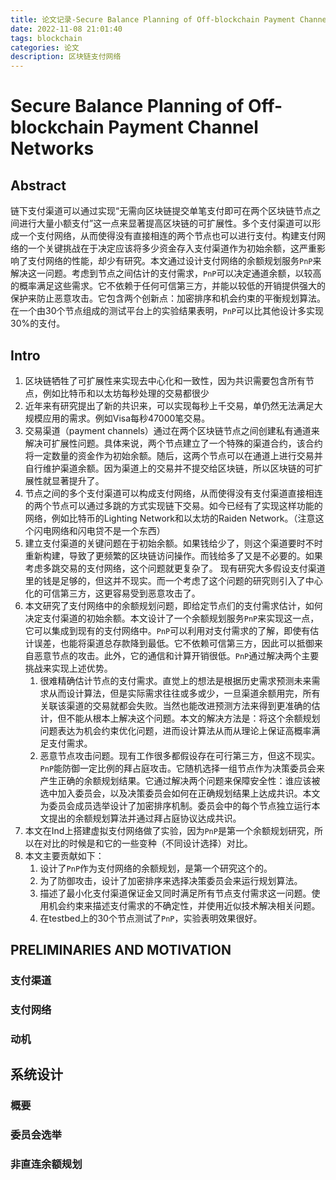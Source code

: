 ```yaml
---
title: 论文记录-Secure Balance Planning of Off-blockchain Payment Channel Networks
date: 2022-11-08 21:01:40
tags: blockchain 
categories: 论文
description: 区块链支付网络
---
```


# Secure Balance Planning of Off-blockchain Payment Channel Networks

## Abstract
链下支付渠道可以通过实现“无需向区块链提交单笔支付即可在两个区块链节点之间进行大量小额支付”这一点来显著提高区块链的可扩展性。多个支付渠道可以形成一个支付网络，从而使得没有直接相连的两个节点也可以进行支付。构建支付网络的一个关键挑战在于决定应该将多少资金存入支付渠道作为初始余额，这严重影响了支付网络的性能，却少有研究。本文通过设计支付网络的余额规划服务`PnP`来解决这一问题。考虑到节点之间估计的支付需求，`PnP`可以决定通道余额，以较高的概率满足这些需求。它不依赖于任何可信第三方，并能以较低的开销提供强大的保护来防止恶意攻击。它包含两个创新点：加密排序和机会约束的平衡规划算法。在一个由30个节点组成的测试平台上的实验结果表明，`PnP`可以比其他设计多实现30%的支付。

## Intro
1. 区块链牺牲了可扩展性来实现去中心化和一致性，因为共识需要包含所有节点，例如比特币和以太坊每秒处理的交易都很少
2. 近年来有研究提出了新的共识来，可以实现每秒上千交易，单仍然无法满足大规模应用的需求。例如Visa每秒47000笔交易。
3. 交易渠道（payment channels）通过在两个区块链节点之间创建私有通道来解决可扩展性问题。具体来说，两个节点建立了一个特殊的渠道合约，该合约将一定数量的资金作为初始余额。随后，这两个节点可以在通道上进行交易并自行维护渠道余额。因为渠道上的交易并不提交给区块链，所以区块链的可扩展性就显著提升了。
4. 节点之间的多个支付渠道可以构成支付网络，从而使得没有支付渠道直接相连的两个节点可以通过多跳的方式实现链下交易。如今已经有了实现这样功能的网络，例如比特币的Lighting Network和以太坊的Raiden Network。（注意这个闪电网络和闪电贷不是一个东西）
5. 建立支付渠道的关键问题在于初始余额。如果钱给少了，则这个渠道要时不时重新构建，导致了更频繁的区块链访问操作。而钱给多了又是不必要的。如果考虑多跳交易的支付网络，这个问题就更复杂了。 现有研究大多假设支付渠道里的钱是足够的，但这并不现实。而一个考虑了这个问题的研究则引入了中心化的可信第三方，这更容易受到恶意攻击了。
7. 本文研究了支付网络中的余额规划问题，即给定节点们的支付需求估计，如何决定支付渠道的初始余额。本文设计了一个余额规划服务`PnP`来实现这一点，它可以集成到现有的支付网络中。`PnP`可以利用对支付需求的了解，即使有估计误差，也能将渠道总存款降到最低。它不依赖可信第三方，因此可以抵御来自恶意节点的攻击。此外，它的通信和计算开销很低。`PnP`通过解决两个主要挑战来实现上述优势。
	1. 很难精确估计节点的支付需求。直觉上的想法是根据历史需求预测未来需求从而设计算法，但是实际需求往往或多或少，一旦渠道余额用完，所有关联该渠道的交易就都会失败。当然也能改进预测方法来得到更准确的估计，但不能从根本上解决这个问题。本文的解决方法是：将这个余额规划问题表达为机会约束优化问题，进而设计算法从而从理论上保证高概率满足支付需求。
	2. 恶意节点攻击问题。现有工作很多都假设存在可行第三方，但这不现实。`PnP`能防御一定比例的拜占庭攻击。它随机选择一组节点作为决策委员会来产生正确的余额规划结果。它通过解决两个问题来保障安全性：谁应该被选中加入委员会，以及决策委员会如何在正确规划结果上达成共识。本文为委员会成员选举设计了加密排序机制。委员会中的每个节点独立运行本文提出的余额规划算法并通过拜占庭协议达成共识。
8. 本文在Ind上搭建虚拟支付网络做了实验，因为`PnP`是第一个余额规划研究，所以在对比的时候是和它的一些变种（不同设计选择）对比。
9. 本文主要贡献如下：
	1. 设计了`PnP`作为支付网络的余额规划，是第一个研究这个的。
	2. 为了防御攻击，设计了加密排序来选择决策委员会来运行规划算法。
	3. 描述了最小化支付渠道保证金又同时满足所有节点支付需求这一问题。使用机会约束来描述支付需求的不确定性，并使用近似技术解决相关问题。
	4. 在testbed上的30个节点测试了`PnP`，实验表明效果很好。

## PRELIMINARIES AND MOTIVATION
### 支付渠道

### 支付网络

### 动机

## 系统设计
### 概要

### 委员会选举

### 非直连余额规划

